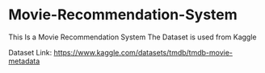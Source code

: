 # Movie-Recommendation-System
This Is a Movie Recommendation System
The Dataset is used from Kaggle


Dataset Link: https://www.kaggle.com/datasets/tmdb/tmdb-movie-metadata

